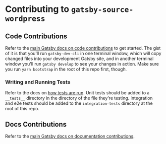 # Contributing to `gatsby-source-wordpress`

## Code Contributions

Refer to the [main Gatsby docs on code contributions](https://www.gatsbyjs.com/contributing/setting-up-your-local-dev-environment/) to get started. The gist of it is that you'll run `gatsby-dev-cli` in one terminal window, which will copy changed files into your development Gatsby site, and in another terminal window you'll run `gatsby develop` to see your changes in action. Make sure you run `yarn bootstrap` in the root of this repo first, though.

### Writing and Running Tests

Refer to the docs on [how tests are run](./tests.md). Unit tests should be added to a `__tests__` directory in the directory of the file they're testing. Integration and e2e tests should be added to the `integration-tests` directory at the root of this repo.

## Docs Contributions

Refer to the [main Gatsby docs on documentation contributions](https://www.gatsbyjs.com/contributing/docs-contributions/).
